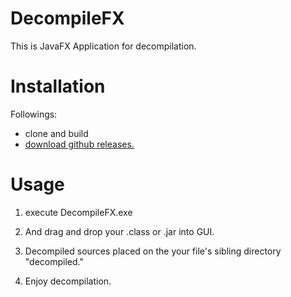 # DecompileFX

This is JavaFX Application for decompilation.

# Installation

Followings:
* clone and build
* [download github releases.](https://github.com/Wreulicke/decompiler-javafx-application/releases)

# Usage

1. execute DecompileFX.exe

2. And drag and drop your .class or .jar into GUI.

3. Decompiled sources placed on the your file's sibling directory "decompiled." 

4. Enjoy decompilation.
